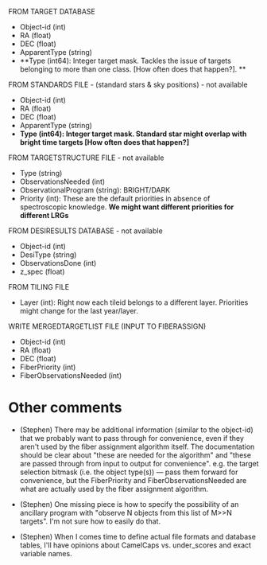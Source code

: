 FROM TARGET DATABASE 
- Object-id   (int)
- RA  (float)
- DEC (float)
- ApparentType (string)
- **Type (int64): Integer target mask. Tackles the issue of targets
belonging to more than one class. [How often does that happen?]. **

FROM STANDARDS FILE - (standard stars & sky positions) - not available
- Object-id (int)
- RA (float)
- DEC (float)
- ApparentType (string)
- **Type (int64): Integer target mask. Standard star might overlap
with bright time targets [How often does that happen?]**

FROM TARGETSTRUCTURE FILE   - not available
- Type (string)
- ObservationsNeeded (int)
- ObservationalProgram (string): BRIGHT/DARK
- Priority (int): These are the default priorities in absence of
spectroscopic knowledge. **We might want different priorities for
different LRGs**

FROM DESIRESULTS DATABASE - not available
- Object-id (int)
- DesiType (string)
- ObservationsDone (int)
- z_spec (float)

FROM TILING FILE 
- Layer (int): Right now each tileid belongs to a different
layer. Priorities might change for the last year/layer.

WRITE MERGEDTARGETLIST FILE (INPUT TO FIBERASSIGN)
- Object-id (int)
- RA (float)
- DEC (float)
- FiberPriority (int)
- FiberObservationsNeeded (int)


Other comments
==============

* (Stephen) There may be additional information (similar to the object-id) that
we probably want to pass through for convenience, even if they aren't
used by the fiber assignment algorithm itself.  The documentation
should be clear about "these are needed for the algorithm" and "these
are passed through from input to output for convenience".  e.g. the
target selection bitmask (i.e. the object type(s)) — pass them forward
for convenience, but the FiberPriority and FiberObservationsNeeded are
what are actually used by the fiber assignment algorithm. 
 
* (Stephen) One missing piece is how to specify the possibility of an
  ancillary program with "observe N objects from this list of M>>N
  targets".  I'm not sure how to easily do that. 

* (Stephen) When I comes time to define actual file formats and
  database tables, I'll have opinions about CamelCaps vs. under_scores
  and exact variable names. 
